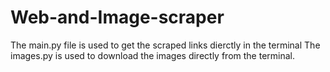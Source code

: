 # Web-and-Image-scraper

The main.py file is used to get the scraped links dierctly in the terminal 
The images.py is used to download the images directly from the terminal.

